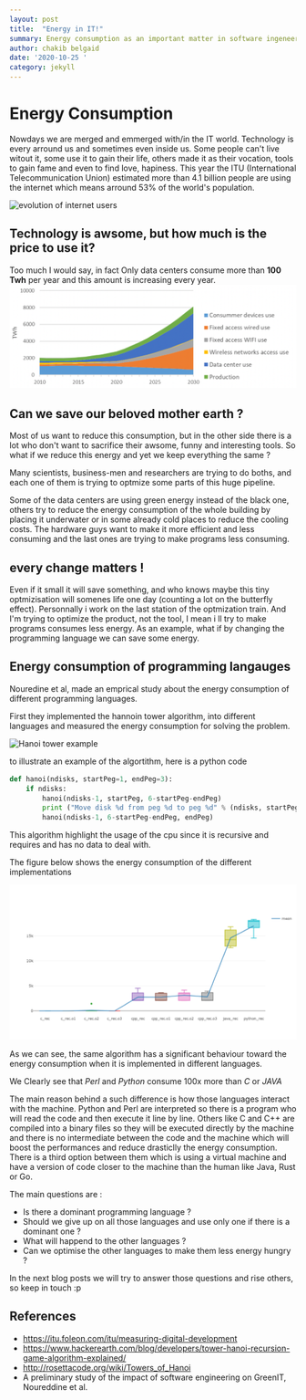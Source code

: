```yaml
---
layout: post
title:  "Energy in IT!"
summary: Energy consumption as an important matter in software ingeneering as it is in hardware 
author: chakib belgaid
date: '2020-10-25 '
category: jekyll
---
```


# Energy Consumption 

Nowdays we are merged and emmerged with/in the IT world. Technology is every arround us and sometimes even inside us. Some people can't live witout it, some use it to gain their life, others made it as their vocation, tools to gain fame and even to find love, hapiness.
This year the ITU (International Telecommunication Union) estimated more than 4.1 billion people are using the internet which means arround 53% of the world's population.

![evolution of internet users](https://cdn.foleon.com/upload/16601/chart_1_new.014f8699df61.svg "Individuals using the Internet, 2005-2019")

## Technology is awsome, but how much is the price to use it?

Too much I would say, in fact Only data centers consume more than **100 Twh** per year and this amount is increasing every year.  
!["evolution of ict energy consumption](/assets/2020-10-25/images/evolution_of_ict_energy_consumption.png)

## Can we save our beloved mother earth ?

Most of us want to reduce this consumption, but in the other side there is a lot who don't want to sacrifice their awsome, funny and interesting tools. So what if we reduce this energy and yet we keep everything the same ?

Many scientists, business-men and researchers are trying to do boths, and each one of them is trying to optmize some parts of this huge pipeline.

Some of the data centers are using green energy instead of the black one, others try to reduce the energy consumption of the whole building by placing it underwater or in some already cold places to reduce the cooling costs.
The hardware guys want to make it more efficient and less consuming and the last ones are trying to make programs less consuming.

## every change matters ! 
Even if it small it will save something, and who knows maybe this tiny optmizisation will somenes life one day (counting a lot on the butterfly effect).
Personnally i work on the last station of the optmization train. And I'm trying to optimize the product, not the tool, I mean i ll try to make programs consumes less energy.
As an example, what if by changing the programming language we can save some energy.

## Energy consumption of programming langauges

Nouredine et al, made an emprical study about the energy consumption of different programming languages.

First they implemented the hannoin tower algorithm, into different languages and measured the energy consumption for solving the problem.

![Hanoi tower example](https://blog-c7ff.kxcdn.com/blog/wp-content/uploads/2016/12/Tower-of-hanoi.gif)

to illustrate an example of the algortithm, here is a python code 
```python
def hanoi(ndisks, startPeg=1, endPeg=3):
    if ndisks:
        hanoi(ndisks-1, startPeg, 6-startPeg-endPeg)
        print ("Move disk %d from peg %d to peg %d" % (ndisks, startPeg, endPeg) )
        hanoi(ndisks-1, 6-startPeg-endPeg, endPeg)
```

This algorithm highlight the usage of the cpu since it is recursive and requires and has no data to deal with.

The figure below shows the energy consumption of the different implementations 

![energy consumption of hannoi tower algorithm](/assets/2020-10-25/images/hannoiwithoutio.png)

As we can see, the same algorithm has a significant behaviour toward the energy consumption when it is implemented in different languages.

We Clearly see that *Perl* and *Python* consume 100x more than *C* or *JAVA*

The main reason behind a such difference is how those languages interact with the machine.
Python and Perl are interpreted so there is a program who will read the code and then execute it line by line. Others like C and C++ are compiled into a binary files so they will be executed directly by the machine and there is no intermediate between the code and the machine which will boost the performances and reduce drasticlly the energy consumption. There is a third option between them which is using a virtual machine and have a version of code closer to the machine than the human like Java, Rust or Go.

The main questions are :

- Is there a dominant programming language ?
- Should we give up on all those languages and use only one if there is a dominant one ?
- What will happend to the other languages ?
- Can we optimise the other languages to make them less energy hungry ?

In the next blog posts we will try to answer those questions and rise others, so keep in touch :p 


## References 
 - https://itu.foleon.com/itu/measuring-digital-development
 - https://www.hackerearth.com/blog/developers/tower-hanoi-recursion-game-algorithm-explained/
 - http://rosettacode.org/wiki/Towers_of_Hanoi
 - A preliminary study of the impact of software engineering on GreenIT, Noureddine et al.